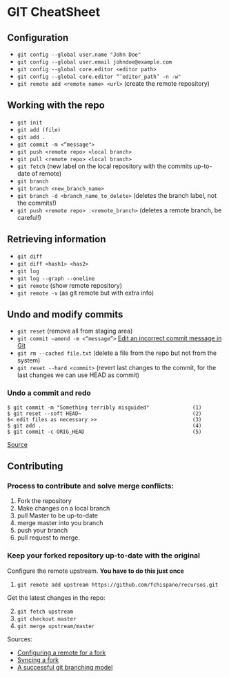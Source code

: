 # GIT CheatSheet
## Configuration
* `git config --global user.name "John Doe"`
* `git config --global user.email johndoe@example.com`
* `git config --global core.editor <editor path>`
* `git config --global core.editor “’editor_path’ -n -w"`
* `git remote add <remote name> <url>` (create the remote repository)

## Working with the repo
* `git init`
* `git add (file)`
* `git add .`
* `git commit -m <“message">`
* `git push <remote repo> <local branch>`
* `git pull <remote repo> <local branch>`
* `git fetch` (new label on the local repository with the commits up-to-date of remote)
* `git branch`
* `git branch <new_branch_name>`
* `git branch -d <branch_name_to_delete>` (deletes the branch label, not the commits!)
* `git push <remote repo> :<remote_branch>` (deletes a remote branch, be careful!)

## Retrieving information
* `git diff`
* `git diff <hash1> <has2>`
* `git log`
* `git log --graph --oneline`
* `git remote` (show remote repository)
* `git remote -v` (as git remote but with extra info)

## Undo and modify commits
* `git reset` (remove all from staging area)
* `git commit —amend -m <“message”>` [Edit an incorrect commit message in Git](http://stackoverflow.com/questions/179123/edit-an-incorrect-commit-message-in-git)
* `git rm --cached file.txt` (delete a file from the  repo but not from the system)
* `git reset --hard <commit>` (revert last changes to the commit, for the last changes we can use HEAD as commit)

### Undo a commit and redo
```
$ git commit -m "Something terribly misguided"              (1)
$ git reset --soft HEAD~                                    (2)
$< edit files as necessary >>                               (3)
$ git add .                                                 (4)
$ git commit -c ORIG_HEAD                                   (5)
```
[Source](http://stackoverflow.com/questions/927358/how-do-you-undo-the-last-commit)

## Contributing

### Process to contribute and solve merge conflicts:
1. Fork the repository
2. Make changes on a local branch
3. pull Master to be up-to-date
4. merge master into you branch
5. push your branch
6. pull request to merge.

### Keep your forked repository up-to-date with the original
Configure the remote upstream. **You have to do this just once**

1. `git remote add upstream https://github.com/fchispano/recursos.git`

Get the latest changes in the repo:

2. `git fetch upstream`
3. `git checkout master`
4. `git merge upstream/master`

Sources:
* [Configuring a remote for a fork](https://help.github.com/articles/configuring-a-remote-for-a-fork/)
* [Syncing a fork](https://help.github.com/articles/syncing-a-fork/)
* [A successful git branching model](http://nvie.com/posts/a-successful-git-branching-model/)
